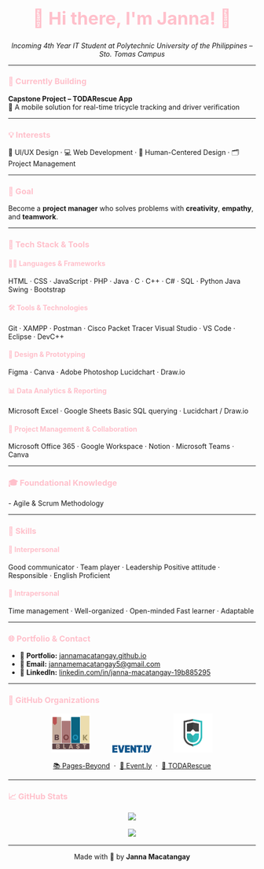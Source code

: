 <h1 align="center" style="color:#FFC0CB; font-size: 36px;">🌸 Hi there, I'm Janna! 🌸</h1>
<p align="center">
  <em>Incoming 4th Year IT Student at Polytechnic University of the Philippines – Sto. Tomas Campus</em>
</p>

<hr>

<h3 style="color:#FFC0CB;">🎯 Currently Building</h3>
<b>Capstone Project – TODARescue App</b><br>
🚨 A mobile solution for real-time tricycle tracking and driver verification

<hr>

<h3 style="color:#FFC0CB;">💡 Interests</h3>
🎨 UI/UX Design · 💻 Web Development · 🧠 Human-Centered Design · 🗂️ Project Management

<hr>

<h3 style="color:#FFC0CB;">🌟 Goal</h3>
Become a <b>project manager</b> who solves problems with <b>creativity</b>, <b>empathy</b>, and <b>teamwork</b>.

<hr>

<h3 style="color:#FFC0CB;">🧰 Tech Stack & Tools</h3>

<h4 style="color:#FFC0CB;">👩‍💻 Languages & Frameworks</h4>
HTML · CSS · JavaScript · PHP · Java · C · C++ · C# · SQL · Python  
Java Swing · Bootstrap

<h4 style="color:#FFC0CB;">🛠 Tools & Technologies</h4>
Git · XAMPP · Postman · Cisco Packet Tracer  
Visual Studio · VS Code · Eclipse · DevC++

<h4 style="color:#FFC0CB;">🎨 Design & Prototyping</h4>
Figma · Canva · Adobe Photoshop  
Lucidchart · Draw.io

<h4 style="color:#FFC0CB;">📊 Data Analytics & Reporting</h4>
Microsoft Excel · Google Sheets  
Basic SQL querying · Lucidchart / Draw.io

<h4 style="color:#FFC0CB;">🤝 Project Management & Collaboration</h4>
Microsoft Office 365 · Google Workspace · Notion · Microsoft Teams · Canva

<hr>

<h3 style="color:#FFC0CB;">🎓 Foundational Knowledge</h3>
- Agile & Scrum Methodology

<hr>

<h3 style="color:#FFC0CB;">💬 Skills</h3>

<h4 style="color:#FFC0CB;">🤝 Interpersonal</h4>
Good communicator · Team player · Leadership  
Positive attitude · Responsible · English Proficient  

<h4 style="color:#FFC0CB;">🧠 Intrapersonal</h4>
Time management · Well-organized · Open-minded  
Fast learner · Adaptable

<hr>

<h3 style="color:#FFC0CB;">🌐 Portfolio & Contact</h3>

- 📁 <b>Portfolio:</b> [jannamacatangay.github.io](https://jannamacatangay.github.io)  
- 📧 <b>Email:</b> jannamemacatangay5@gmail.com  
- 💼 <b>LinkedIn:</b> [linkedin.com/in/janna-macatangay-19b885295](https://www.linkedin.com/in/janna-macatangay-19b885295/)

<hr>

<h3 style="color:#FFC0CB;">🏢 GitHub Organizations</h3>

<div align="center">
  <img src="assets/bookblast.png" alt="Pages-Beyond: BookBlast" width="80" />
  <img src="assets/evently.png" alt="ADET FINAL PROJECT - Group 5" width="80" style="margin: 0 40px;" />
  <img src="assets/todarescue.png" alt="TODARescue" width="80" />
</div>

<p align="center">
  <a href="https://github.com/Pages-Beyond/BookBlast-Website">📚 Pages-Beyond</a> &nbsp;·&nbsp;
  <a href="https://github.com/pupstc-student-academic-works/adet-grp-5">📅 Event.ly</a> &nbsp;·&nbsp;
  <a href="https://github.com/TODARescue">🛵 TODARescue</a>
</p>

<hr>

<h3 style="color:#FFC0CB;">📈 GitHub Stats</h3>

<p align="center">
  <img src="https://github-readme-stats.vercel.app/api?username=JannaMacatangay&show_icons=true&title_color=FFC0CB&text_color=FFC0CB&icon_color=FFC0CB&bg_color=222222&border_radius=12&hide_border=true" />
</p>

<p align="center">
  <img src="https://github-readme-stats.vercel.app/api/top-langs/?username=JannaMacatangay&layout=compact&title_color=FFC0CB&text_color=FFC0CB&bg_color=222222&hide_border=true&border_radius=12" />
</p>

<hr>

<p align="center">
  Made with 💖 by <b>Janna Macatangay</b>
</p>
